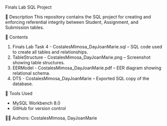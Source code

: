 Finals Lab SQL Project

📘 Description
This repository contains the SQL project for creating and enforcing referential integrity between Student, Assignment, and Submission tables.

🧩 Contents
1. Finals Lab Task 4 - CostalesMimosa_DayJoanMarie.sql – SQL code used to create all tables and relationships.
2. TableStructure - CostalesMimosa_DayJoanMarie.png – Screenshot showing table structures.
3. EERModel - CostalesMimosa_DayJoanMarie.pdf – EER diagram showing relational schema.
4. DTS - CostalesMimosa_DayJoanMarie – Exported SQL copy of the database.

🧠 Tools Used
- MySQL Workbench 8.0
- GitHub for version control

👩‍💻 Authors:
CostalesMimosa, DayJoanMarie

